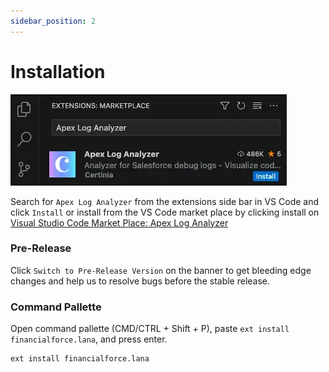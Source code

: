```yaml
---
sidebar_position: 2
---
```


# Installation

![install](https://raw.githubusercontent.com/certinia/debug-log-analyzer/main/lana/dist/v1.10/install-lana.webp)

Search for `Apex Log Analyzer` from the extensions side bar in VS Code and click `Install` or
install from the VS Code market place by clicking install on [Visual Studio Code Market Place: Apex Log Analyzer](https://marketplace.visualstudio.com/items?itemName=financialforce.lana)

### Pre-Release

Click `Switch to Pre-Release Version` on the banner to get bleeding edge changes and help us to resolve bugs before the stable release.

### Command Pallette

Open command pallette (CMD/CTRL + Shift + P), paste `ext install financialforce.lana`, and press enter.

```sh
ext install financialforce.lana
```
